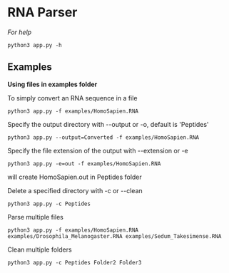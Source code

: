 # RNA Parser

*For help*
```
python3 app.py -h
```

## Examples 
**Using files in examples folder**

To simply convert an RNA sequence in a file
```
python3 app.py -f examples/HomoSapien.RNA
```

Specify the output directory with --output or -o, default is 'Peptides'
```
python3 app.py --output=Converted -f examples/HomoSapien.RNA
```

Specify the file extension of the output with --extension or -e
```
python3 app.py -e=out -f examples/HomoSapien.RNA
```
will create HomoSapien.out in Peptides folder

Delete a specified directory with -c or --clean
```
python3 app.py -c Peptides
```

Parse multiple files
```
python3 app.py -f examples/HomoSapien.RNA examples/Drosophila_Melanogaster.RNA examples/Sedum_Takesimense.RNA
```

Clean multiple folders
```
python3 app.py -c Peptides Folder2 Folder3
```

